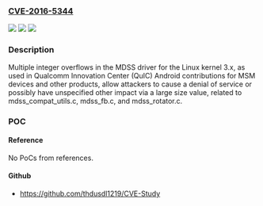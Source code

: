 ### [CVE-2016-5344](https://cve.mitre.org/cgi-bin/cvename.cgi?name=CVE-2016-5344)
![](https://img.shields.io/static/v1?label=Product&message=n%2Fa&color=blue)
![](https://img.shields.io/static/v1?label=Version&message=n%2Fa&color=blue)
![](https://img.shields.io/static/v1?label=Vulnerability&message=n%2Fa&color=brighgreen)

### Description

Multiple integer overflows in the MDSS driver for the Linux kernel 3.x, as used in Qualcomm Innovation Center (QuIC) Android contributions for MSM devices and other products, allow attackers to cause a denial of service or possibly have unspecified other impact via a large size value, related to mdss_compat_utils.c, mdss_fb.c, and mdss_rotator.c.

### POC

#### Reference
No PoCs from references.

#### Github
- https://github.com/thdusdl1219/CVE-Study

